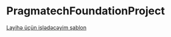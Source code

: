 # PragmatechFoundationProject
[Layihə üçün işlədəcəyim şablon](https://tunis.ibthemespro.com/home-dark)
